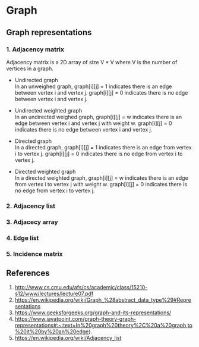 # Graph

## Graph representations
### 1. Adjacency matrix
Adjacency matrix is a 2D array of size V * V where V is the number of vertices in a graph. 
* Undirected graph <br/>
In an unweighed graph, graph[i][j] = 1 indicates there is an edge between vertex i and vertex j. graph[i][j] = 0 indicates there is no edge between vertex i and vertex j. 

* Undirected weighted graph <br/>
In an undirected weighed graph, graph[i][j] = w indicates there is an edge between vertex i and vertex j with weight w. graph[i][j] = 0 indicates there is no edge between vertex i and vertex j.

* Directed graph <br/>
In a directed graph, graph[i][j] = 1 indicates there is an edge from vertex i to vertex j. graph[i][j] = 0 indicates there is no edge from vertex i to vertex j.

* Directed weighted graph <br/>
In a directed weighted graph, graph[i][j] = w indicates there is an edge from vertex i to vertex j with weight w. graph[i][j] = 0 indicates there is no edge from vertex i to vertex j.

### 2. Adjacency list

### 3. Adjacecy array

### 4. Edge list

### 5. Incidence matrix

## References
1. http://www.cs.cmu.edu/afs/cs/academic/class/15210-s12/www/lectures/lecture07.pdf
2. https://en.wikipedia.org/wiki/Graph_%28abstract_data_type%29#Representations
3. https://www.geeksforgeeks.org/graph-and-its-representations/
4. https://www.javatpoint.com/graph-theory-graph-representations#:~:text=In%20graph%20theory%2C%20a%20graph,to%20it%20by%20an%20edge).
5. https://en.wikipedia.org/wiki/Adjacency_list
